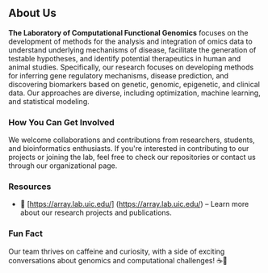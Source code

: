 

## About Us

**The Laboratory of Computational Functional Genomics** focuses on the development of methods for the analysis and integration of omics data to understand underlying mechanisms of disease, facilitate the generation of testable hypotheses, and identify potential therapeutics in human and animal studies. Specifically, our research focuses on developing methods for inferring gene regulatory mechanisms, disease prediction, and discovering biomarkers based on genetic, genomic, epigenetic, and clinical data. Our approaches are diverse, including optimization, machine learning, and statistical modeling.


### How You Can Get Involved

We welcome collaborations and contributions from researchers, students, and bioinformatics enthusiasts. If you're interested in contributing to our projects or joining the lab, feel free to check our repositories or contact us through our organizational page.

### Resources

- 🧬 [https://array.lab.uic.edu/] (https://array.lab.uic.edu/) – Learn more about our research projects and publications.

### Fun Fact

Our team thrives on caffeine and curiosity, with a side of exciting conversations about genomics and computational challenges! ☕🧠


